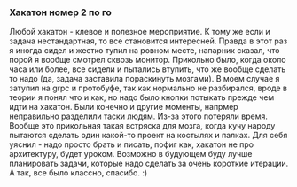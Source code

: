 ### Хакатон номер 2 по го

Любой хакатон - клевое и полезное мероприятие. К тому же если и задача нестандартная, то все становится интересней. Правда в этот раз я иногда сидел и жестко тупил на ровном месте, напарник сказал, что порой я вообще смотрел сквозь монитор. Прикольно было, когда около часа или более, все сидели и пытались втупить, что же вообще сделать то надо (да, задача заставила пораскинуть мозгами). В моем случае я затупил на grpc и протобуфе, так как нормально не разбирался, вроде в теории я понял что и как, но надо было кнопки потыкать прежде чем идти на хакатон. Были конечно и другие моменты, напрмер неправильно разделили таски людям. Из-за этого потеряли время. Вообще это прикольная такая встряска для мозга, когда кучу народу пытаются сделать один какой-то проект на костылях и палках. Для себя уяснил - надо просто брать и писать, пофиг как, хакатон не про архитектуру, будет уроком. Возможно в будующем буду лучше планировать задачи, которые надо сделать за очень короткие итерации. А так, все было классно, спасибо. :)